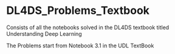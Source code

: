 # DL4DS_Problems_Textbook
Consists of all the notebooks solved in the DL4DS textbook titled Understanding Deep Learning

The Problems start from Notebook 3.1 in the UDL TextBook
